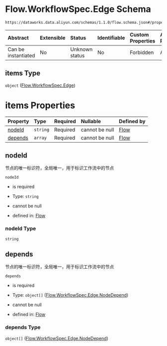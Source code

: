 # Flow\.WorkflowSpec.Edge Schema

```txt
https://dataworks.data.aliyun.com/schemas/1.1.0/flow.schema.json#/properties/spec/properties/flow/items
```



| Abstract            | Extensible | Status         | Identifiable | Custom Properties | Additional Properties | Access Restrictions | Defined In                                                              |
| :------------------ | :--------- | :------------- | :----------- | :---------------- | :-------------------- | :------------------ | :---------------------------------------------------------------------- |
| Can be instantiated | No         | Unknown status | No           | Forbidden         | Allowed               | none                | [flow.schema.json\*](../../out/flow.schema.json "open original schema") |

## items Type

`object` ([Flow.WorkflowSpec.Edge](flow-properties-flowworkflowspec-properties-flowworkflowspecedges-flowworkflowspecedge.md))

# items Properties

| Property            | Type     | Required | Nullable       | Defined by                                                                                                                                                                                                                                                                |
| :------------------ | :------- | :------- | :------------- | :------------------------------------------------------------------------------------------------------------------------------------------------------------------------------------------------------------------------------------------------------------------------ |
| [nodeId](#nodeid)   | `string` | Required | cannot be null | [Flow](flow-properties-flowworkflowspec-properties-flowworkflowspecedges-flowworkflowspecedge-properties-nodeid.md "https://dataworks.data.aliyun.com/schemas/1.1.0/flow.schema.json#/properties/spec/properties/flow/items/properties/nodeId")                           |
| [depends](#depends) | `array`  | Required | cannot be null | [Flow](flow-properties-flowworkflowspec-properties-flowworkflowspecedges-flowworkflowspecedge-properties-flowworkflowspecedgenodedepends.md "https://dataworks.data.aliyun.com/schemas/1.1.0/flow.schema.json#/properties/spec/properties/flow/items/properties/depends") |

## nodeId

节点的唯一标识符，全局唯一，用于标识工作流中的节点

`nodeId`

*   is required

*   Type: `string`

*   cannot be null

*   defined in: [Flow](flow-properties-flowworkflowspec-properties-flowworkflowspecedges-flowworkflowspecedge-properties-nodeid.md "https://dataworks.data.aliyun.com/schemas/1.1.0/flow.schema.json#/properties/spec/properties/flow/items/properties/nodeId")

### nodeId Type

`string`

## depends

节点的唯一标识符，全局唯一，用于标识工作流中的节点

`depends`

*   is required

*   Type: `object[]` ([Flow.WorkflowSpec.Edge.NodeDepend](flow-properties-flowworkflowspec-properties-flowworkflowspecedges-flowworkflowspecedge-properties-flowworkflowspecedgenodedepends-flowworkflowspecedgenodedepend.md))

*   cannot be null

*   defined in: [Flow](flow-properties-flowworkflowspec-properties-flowworkflowspecedges-flowworkflowspecedge-properties-flowworkflowspecedgenodedepends.md "https://dataworks.data.aliyun.com/schemas/1.1.0/flow.schema.json#/properties/spec/properties/flow/items/properties/depends")

### depends Type

`object[]` ([Flow.WorkflowSpec.Edge.NodeDepend](flow-properties-flowworkflowspec-properties-flowworkflowspecedges-flowworkflowspecedge-properties-flowworkflowspecedgenodedepends-flowworkflowspecedgenodedepend.md))
